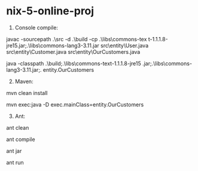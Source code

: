 # nix-5-online-proj

1. Console compile:

javac -sourcepath .\src -d .\build -cp .\libs\commons-tex
t-1.1.1.8-jre15.jar;.\libs\commons-lang3-3.11.jar src\entity\User.java src\entity\Customer.java src\entity\OurCustomers.java

java -classpath .\build;.\libs\commons-text-1.1.1.8-jre15
.jar;.\libs\commons-lang3-3.11.jar;. entity.OurCustomers

2. Maven: 

mvn clean install

mvn exec:java -D exec.mainClass=entity.OurCustomers

3. Ant:

ant clean

ant compile

ant jar

ant run